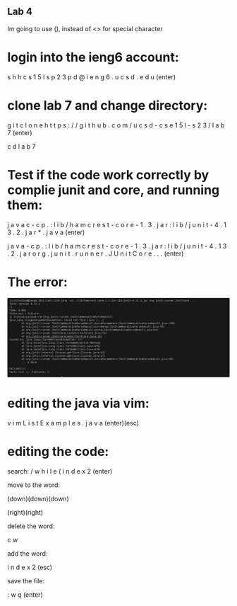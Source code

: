 ## Lab 4
Im going to use (), instead of <> for special character


# login into the ieng6 account:


s h h c s 1 5 l s p 2 3 p d @ i e n g 6 . u c s d . e d u (enter) 
  
  
# clone lab 7 and change directory:
  
  
g i t c l o n e h t t p s : / / g i t h u b . c o m / u c s d - c s e 1 5 l - s 2 3 / l a b 7 (enter)
  
  
c d l a b 7
  
  
  
# Test if the code work correctly by complie junit and core, and running them:
  
  
j  a v a c - c p . : l i b / h a m c r e s t - c o r e - 1 . 3 . j a r : l i b / j u n i t - 4 . 1 3 . 2 . j a r * . j a v a (enter)
  
  
j a v a   - c p  . : l i b / h a m c r e s t - c o r e - 1 . 3 . j a r : l i b / j u n i t - 4 . 1 3 . 2 . j a r o r g . j u n i t . r u n n e r . J U n i t C o r e . . . (enter)
  
  
# The  error:
  ![image](lab4pic.png)


# editing the java via vim:


 v i m  L i s t E x a m p l e s . j a v a (enter)(esc)
 
 # editing the  code:
 
 search:
 / w h i l e ( i n d e x 2 (enter)
 
 
 move to the word:
 
 
 (down)(down)(down)
 
 
 (right)(right)
 
 
 delete the word:
 
 
 c w
 
 add the word:
 
 
 i n d e x 2 (esc) 
 
 save the file:
 
 : w  q (enter)

